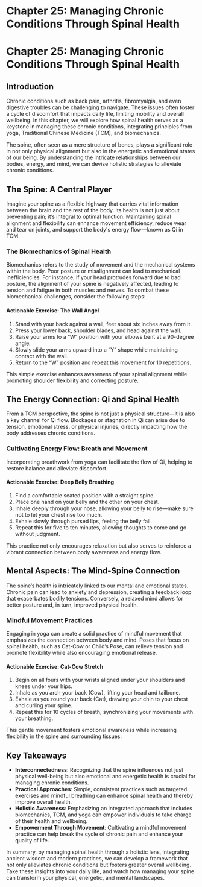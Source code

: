 # Chapter 25: Managing Chronic Conditions Through Spinal Health

# Chapter 25: Managing Chronic Conditions Through Spinal Health

## Introduction

Chronic conditions such as back pain, arthritis, fibromyalgia, and even digestive troubles can be challenging to navigate. These issues often foster a cycle of discomfort that impacts daily life, limiting mobility and overall wellbeing. In this chapter, we will explore how spinal health serves as a keystone in managing these chronic conditions, integrating principles from yoga, Traditional Chinese Medicine (TCM), and biomechanics.

The spine, often seen as a mere structure of bones, plays a significant role in not only physical alignment but also in the energetic and emotional states of our being. By understanding the intricate relationships between our bodies, energy, and mind, we can devise holistic strategies to alleviate chronic conditions. 

## The Spine: A Central Player

Imagine your spine as a flexible highway that carries vital information between the brain and the rest of the body. Its health is not just about preventing pain; it’s integral to optimal function. Maintaining spinal alignment and flexibility can enhance movement efficiency, reduce wear and tear on joints, and support the body's energy flow—known as Qi in TCM.

### The Biomechanics of Spinal Health

Biomechanics refers to the study of movement and the mechanical systems within the body. Poor posture or misalignment can lead to mechanical inefficiencies. For instance, if your head protrudes forward due to bad posture, the alignment of your spine is negatively affected, leading to tension and fatigue in both muscles and nerves. To combat these biomechanical challenges, consider the following steps:

#### Actionable Exercise: The Wall Angel

1. Stand with your back against a wall, feet about six inches away from it.
2. Press your lower back, shoulder blades, and head against the wall.
3. Raise your arms to a “W” position with your elbows bent at a 90-degree angle.
4. Slowly slide your arms upward into a “Y” shape while maintaining contact with the wall.
5. Return to the “W” position and repeat this movement for 10 repetitions.

This simple exercise enhances awareness of your spinal alignment while promoting shoulder flexibility and correcting posture.

## The Energy Connection: Qi and Spinal Health

From a TCM perspective, the spine is not just a physical structure—it is also a key channel for Qi flow. Blockages or stagnation in Qi can arise due to tension, emotional stress, or physical injuries, directly impacting how the body addresses chronic conditions.

### Cultivating Energy Flow: Breath and Movement

Incorporating breathwork from yoga can facilitate the flow of Qi, helping to restore balance and alleviate discomfort.

#### Actionable Exercise: Deep Belly Breathing

1. Find a comfortable seated position with a straight spine.
2. Place one hand on your belly and the other on your chest.
3. Inhale deeply through your nose, allowing your belly to rise—make sure not to let your chest rise too much.
4. Exhale slowly through pursed lips, feeling the belly fall.
5. Repeat this for five to ten minutes, allowing thoughts to come and go without judgment.

This practice not only encourages relaxation but also serves to reinforce a vibrant connection between body awareness and energy flow.

## Mental Aspects: The Mind-Spine Connection

The spine’s health is intricately linked to our mental and emotional states. Chronic pain can lead to anxiety and depression, creating a feedback loop that exacerbates bodily tensions. Conversely, a relaxed mind allows for better posture and, in turn, improved physical health.

### Mindful Movement Practices

Engaging in yoga can create a solid practice of mindful movement that emphasizes the connection between body and mind. Poses that focus on spinal health, such as Cat-Cow or Child’s Pose, can relieve tension and promote flexibility while also encouraging emotional release.

#### Actionable Exercise: Cat-Cow Stretch

1. Begin on all fours with your wrists aligned under your shoulders and knees under your hips.
2. Inhale as you arch your back (Cow), lifting your head and tailbone.
3. Exhale as you round your back (Cat), drawing your chin to your chest and curling your spine.
4. Repeat this for 10 cycles of breath, synchronizing your movements with your breathing.

This gentle movement fosters emotional awareness while increasing flexibility in the spine and surrounding tissues.

## Key Takeaways

- **Interconnectedness**: Recognizing that the spine influences not just physical well-being but also emotional and energetic health is crucial for managing chronic conditions.
- **Practical Approaches**: Simple, consistent practices such as targeted exercises and mindful breathing can enhance spinal health and thereby improve overall health.
- **Holistic Awareness**: Emphasizing an integrated approach that includes biomechanics, TCM, and yoga can empower individuals to take charge of their health and wellbeing.
- **Empowerment Through Movement**: Cultivating a mindful movement practice can help break the cycle of chronic pain and enhance your quality of life.

In summary, by managing spinal health through a holistic lens, integrating ancient wisdom and modern practices, we can develop a framework that not only alleviates chronic conditions but fosters greater overall wellbeing. Take these insights into your daily life, and watch how managing your spine can transform your physical, energetic, and mental landscapes.